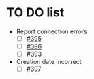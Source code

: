 # TO DO list
- Report connection errors
    - [ ] [#395](https://github.com/simulot/immich-go/issues/395)
    - [ ] [#396](https://github.com/simulot/immich-go/issues/396)
    - [ ] [#393](https://github.com/simulot/immich-go/issues/393)
- Creation date incorrect
    - [ ] [#397](https://github.com/simulot/immich-go/issues/397)
